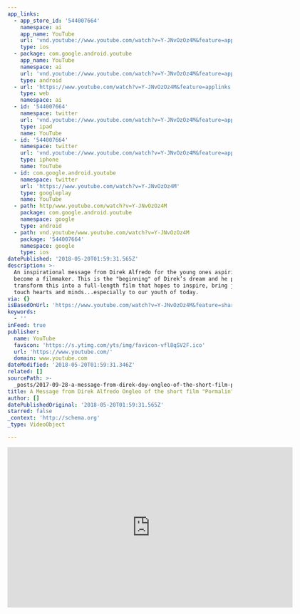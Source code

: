 ```yaml
---
app_links:
  - app_store_id: '544007664'
    namespace: ai
    app_name: YouTube
    url: 'vnd.youtube://www.youtube.com/watch?v=Y-JNvOzOz4M&feature=applinks'
    type: ios
  - package: com.google.android.youtube
    app_name: YouTube
    namespace: ai
    url: 'vnd.youtube://www.youtube.com/watch?v=Y-JNvOzOz4M&feature=applinks'
    type: android
  - url: 'https://www.youtube.com/watch?v=Y-JNvOzOz4M&feature=applinks'
    type: web
    namespace: ai
  - id: '544007664'
    namespace: twitter
    url: 'vnd.youtube://www.youtube.com/watch?v=Y-JNvOzOz4M&feature=applinks'
    type: ipad
    name: YouTube
  - id: '544007664'
    namespace: twitter
    url: 'vnd.youtube://www.youtube.com/watch?v=Y-JNvOzOz4M&feature=applinks'
    type: iphone
    name: YouTube
  - id: com.google.android.youtube
    namespace: twitter
    url: 'https://www.youtube.com/watch?v=Y-JNvOzOz4M'
    type: googleplay
    name: YouTube
  - path: http/www.youtube.com/watch?v=Y-JNvOzOz4M
    package: com.google.android.youtube
    namespace: google
    type: android
  - path: vnd.youtube/www.youtube.com/watch?v=Y-JNvOzOz4M
    package: '544007664'
    namespace: google
    type: ios
datePublished: '2018-05-20T01:59:31.565Z'
description: >-
  An inspirational message from Direk Alfredo for the young ones aspiring to
  become a filmmaker. This is the "beginning" of Direk’s dream and he plans to
  transform this into a full-length film that hopes to inspire, bring joy and
  touch hearts and minds...especially to our youth of today.
via: {}
isBasedOnUrl: 'https://www.youtube.com/watch?v=Y-JNvOzOz4M&feature=share'
keywords:
  - ''
inFeed: true
publisher:
  name: YouTube
  favicon: 'https://s.ytimg.com/yts/img/favicon-vfl8qSV2F.ico'
  url: 'https://www.youtube.com/'
  domain: www.youtube.com
dateModified: '2018-05-20T01:59:31.346Z'
related: []
sourcePath: >-
  _posts/2017-09-28-a-message-from-direk-doy-ongleo-of-the-short-film-pormalin.md
title: A Message from Direk Alfredo Ongleo of the short film "Pormalin"
author: []
datePublishedOriginal: '2018-05-20T01:59:31.565Z'
starred: false
_context: 'http://schema.org'
_type: VideoObject

---
```

<iframe src="https://cdn.embedly.com/widgets/media.html?src=https%3A%2F%2Fwww.youtube.com%2Fembed%2FY-JNvOzOz4M%3Ffeature%3Doembed&amp;url=http%3A%2F%2Fwww.youtube.com%2Fwatch%3Fv%3DY-JNvOzOz4M&amp;image=https%3A%2F%2Fi.ytimg.com%2Fvi%2FY-JNvOzOz4M%2Fhqdefault.jpg&amp;key=a715cf41cc93453ca338d350cd26f87b&amp;type=text%2Fhtml&amp;schema=youtube" width="640" height="360" scrolling="no" frameborder="0" allowfullscreen="" style=""></iframe>